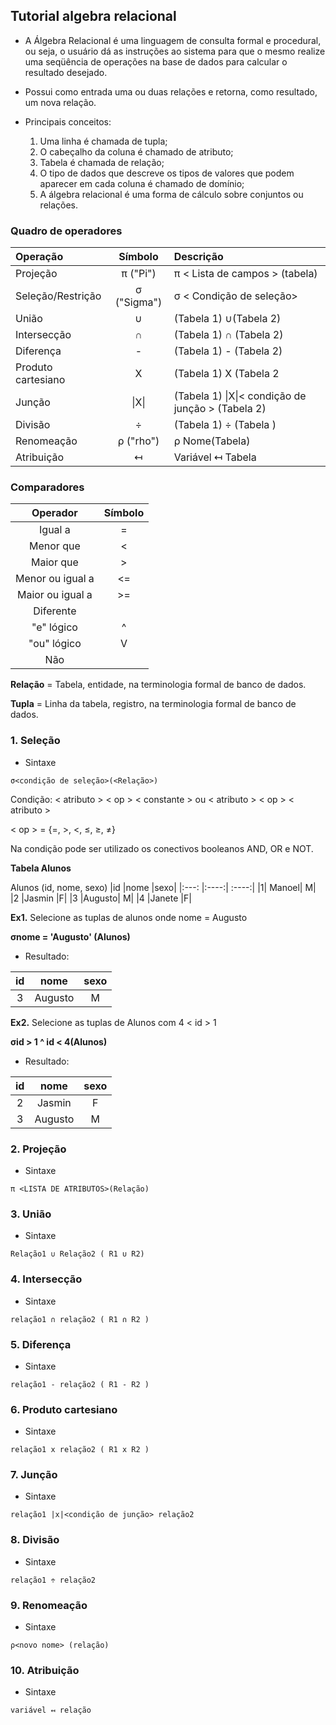 ## Tutorial algebra relacional

- A Álgebra Relacional é uma linguagem de consulta formal e procedural, ou seja, o usuário dá as instruções ao sistema para que o mesmo realize uma seqüência de operações na base de dados para calcular o resultado desejado.

- Possui como entrada uma ou duas relações e retorna, como resultado, um nova relação. 

- Principais conceitos:

    1. Uma linha é chamada de tupla;
    2. O cabeçalho da coluna é chamado de atributo;
    3. Tabela é chamada de relação;
    4. O tipo de dados que descreve os tipos de valores que podem aparecer em cada coluna é chamado de domínio;
    5. A álgebra relacional é uma forma de cálculo sobre conjuntos ou relações.  

### Quadro de operadores

|   Operação   |  Símbolo  |    Descrição    |
| :---         |     :---:      |          :--- |
| Projeção           | π ("Pi")              | π < Lista de campos > (tabela)            |
| Seleção/Restrição           | σ ("Sigma")             | σ < Condição de seleção>            |
|União|∪|(Tabela 1) ∪(Tabela 2)|
|Intersecção|∩ |(Tabela 1) ∩ (Tabela 2)|
|Diferença|-|(Tabela 1) - (Tabela 2)|
|Produto cartesiano|X|(Tabela 1) X (Tabela 2|
|Junção|&#124;X&#124;|(Tabela 1) &#124;X&#124;< condição de junção > (Tabela 2)|
|Divisão|÷ |(Tabela 1) ÷ (Tabela )|
|Renomeação|ρ ("rho")| ρ Nome(Tabela)|
|Atribuição|↤|Variável ↤ Tabela|

### Comparadores 

|   Operador   |    Símbolo    |
|    :---:     |     :---:      |     
| Igual a          | =             | 
|Menor que|<|
|Maior que|>|
|Menor ou igual a|<=|
|Maior ou igual a|>=|
|Diferente||
|"e" lógico|^|
|"ou" lógico|V|
|Não||


**Relação** = Tabela, entidade, na terminologia formal de banco de dados.

**Tupla** = Linha da tabela, registro, na terminologia formal de banco de dados.

### 1. Seleção 

- Sintaxe

```σ<condição de seleção>(<Relação>)```

Condição: < atributo > < op > < constante > ou < atributo > < op > < atributo > 

< op > = {=, >, <, ≤, ≥, ≠}

Na condição pode ser utilizado os conectivos booleanos AND, OR e NOT. 

**Tabela Alunos**

Alunos (id, nome, sexo)
|id	|nome	|sexo|
|:---: |:----:| :----:|
|1| 	Manoel|	M|
|2 	|Jasmin	|F|
|3	|Augusto|	M|
|4	|Janete	|F|

**Ex1.** Selecione as tuplas de alunos onde nome = Augusto

**σnome = 'Augusto' (Alunos)**

- Resultado: 

|id	|nome	|sexo|
|:---: |:----:| :----:
|3	|Augusto|	M|

**Ex2.** Selecione as tuplas de Alunos com 4 < id > 1

**σid > 1 ^ id < 4(Alunos)**

- Resultado:

|id	|nome	|sexo|
|:---: |:----:| :----:
|2 	|Jasmin	|F|
|3	|Augusto|	M|
### 2. Projeção 

- Sintaxe

```π <LISTA DE ATRIBUTOS>(Relação)```

### 3. União 

- Sintaxe

```Relação1 ∪ Relação2 ( R1 ∪ R2)```

### 4. Intersecção

- Sintaxe

```relação1 ∩ relação2 ( R1 ∩ R2 )```

### 5. Diferença 

- Sintaxe

```relação1 - relação2 ( R1 - R2 )```

### 6. Produto cartesiano

- Sintaxe

```relação1 x relação2 ( R1 x R2 )```

### 7. Junção

- Sintaxe

```relação1 |x|<condição de junção> relação2```

### 8. Divisão 

- Sintaxe

```relação1 ÷ relação2```


### 9. Renomeação 

- Sintaxe


```ρ<novo nome> (relação)```


### 10. Atribuição 

- Sintaxe

```variável ↤ relação```
